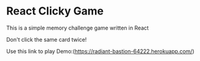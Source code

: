 # React Clicky Game
This is a simple memory challenge game written in React

Don't click the same card twice!

Use this link to play Demo:(https://radiant-bastion-64222.herokuapp.com/)


